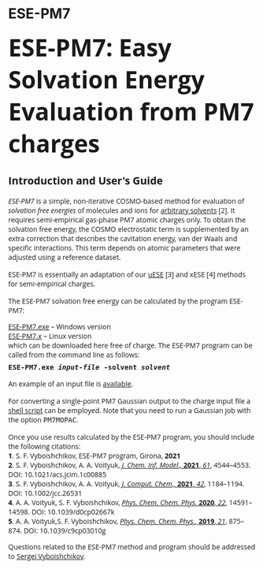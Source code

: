 # ESE-PM7
<span style="font-size:36pt;font-family:Open Sans;font-weight:normal"><b>ESE-PM7: Easy Solvation Energy Evaluation from PM7 charges</b></span>

<h2><span style="font-family:Open Sans">Introduction and User's Guide</span></h2>

<p style="margin-top:12pt;margin-right:0cm;margin-bottom:0cm;margin-left:0cm"> <span 
style="font-family:Open Sans"><i>ESE-PM7</i> is a simple, non-iterative COSMO-based 
method for evaluation of <i>solvation free energies</i> of molecules and ions for
<a href="https://github.com/vyboishchikov/ESE/blob/main/solvent-list.md"> arbitrary 
solvents</a> [2]. It requires semi-empirical gas-phase PM7 atomic charges only. To obtain 
the solvation free energy, the COSMO electrostatic term is supplemented by an extra 
correction that describes the cavitation energy, van der Waals and specific interactions. 
This term depends on atomic parameters that were adjusted using a reference 
dataset.</span></p>

<p style="margin-top:12pt;margin-right:0cm;margin-bottom:0cm;margin-left: 0cm">
<span style="font-family:Open Sans">ESE-PM7 is essentially an adaptation of our
<a href="https://github.com/vyboishchikov/ESE"> uESE</a> [3] and xESE [4] methods for
semi-empirical charges.

</span></p><p style="margin-top:12pt;margin-right:0cm;margin-bottom:0cm;margin-left:0cm">
<span style="font-family:Open Sans">The ESE-PM7 solvation free energy can be calculated by 
the program ESE-PM7:</span></p>

<p style="margin:0cm"><a href="https://github.com/vyboishchikov/ESE-PM7/blob/main/ESE-PM7.exe">
<span style="font-family:Open Sans">ESE-PM7.exe</span></a>
<span style="font-family:Open Sans"> – Windows version</span>
</p><p style="margin:0cm"><a href="https://github.com/vyboishchikov/ESE-PM7/blob/main/ESE-PM7.x">
<span style="font-family:Open Sans">ESE-PM7.x</span></a>
<span style="font-family:Open Sans"> – Linux version</span></p>

<p style="margin:0cm"><span style="font-family:Open Sans">
which can be downloaded here free of charge. The ESE-PM7 program can
be called from the command line as follows:</span></p>

<p style="margin-top:6pt;margin-right:0cm;margin-bottom:0cm;margin-left:0cm">
<b><tt>ESE-PM7.exe <i>input-file</i> -solvent <i>solvent</i></tt></b></p>

<p style="margin-top:12pt;margin-right:0cm;margin-bottom:0cm;margin-left:0cm">
<span style="font-family:Open Sans"> An example of an input file is
<a href="https://github.com/vyboishchikov/ESE-PM7/blob/main/input_example_i153.PM7-charges"> available</a></span>.</p>

<p style="margin-top:12pt;margin-right:0cm;margin-bottom:0cm;margin-left:0cm">
<span style="font-family:Open Sans">
For converting a single-point PM7 Gaussian output to the charge input file a

<a href="https://github.com/vyboishchikov/ESE-PM7/blob/main/extract_Mulliken_charges.bash"> 
shell script</a> can be employed. Note that you need to run a Gaussian 
job with the option <tt>PM7MOPAC</tt>.</span>

<p style="margin-top:12pt;margin-right:0cm;margin-bottom:0cm;margin-left:0cm">
<span style="font-family:Open Sans">
Once you use results calculated by the ESE-PM7 program, you should include the
following citations:
</span></p>
<p style="margin:0cm"><span style="font-family:Open Sans">
<b>1</b>. S. F. Vyboishchikov, ESE-PM7 program,
Girona, <b>2021</b></span></p>

<p style="margin:0cm"><span style="font-family:Open Sans"><b>2</b>. S. F. Vyboishchikov, A. A. Voityuk, <a href="https://pubs.acs.org/doi/10.1021/acs.jcim.1c00885?ref">
<i>J. Chem. Inf. Model., </i><b>2021</b>, <i> 61</i></a>, 4544–4553. DOI: 10.1021/acs.jcim.1c00885 </span></p>
<p style="margin:0cm"><span style="font-family:Open Sans"><b>3</b>. S. F. Vyboishchikov, A. A. Voityuk, <a href="https://onlinelibrary.wiley.com/doi/abs/10.1002/jcc.26531">
<i>J. Comput. Chem., </i><b>2021</b>, <i> 42</i></a>, 1184–1194. DOI: 10.1002/jcc.26531</span></p>

<p style="margin:0cm"><span style="font-family:Open Sans"><b>4</b>. A. A. Voityuk, S. F. Vyboishchikov,
<a href="https://pubs.rsc.org/en/content/articlelanding/2020/cp/d0cp02667k"><i>Phys. Chem. Chem. Phys.</i>
<b>2020</b>, <i>22</i></a>, 14591–14598. DOI: 10.1039/d0cp02667k</span></p>

<p style="margin:0cm"><span style="font-family:Open Sans"><b>5</b>. A. A. Voityuk,S. F. Vyboishchikov,
<a href="https://pubs.rsc.org/en/content/articlelanding/2019/cp/c9cp03010g">
<i> Phys. Chem. Chem. Phys.</i>, <b>2019</b>, <i>21</i></a>, 875–874. DOI: 10.1039/c9cp03010g</span></p>

<p class="MsoNormal"><span style="font-family:Open Sans">Questions
related to the ESE-PM7 method and program should be addressed to
<a href="mailto:vyboishchikov@googlemail.com">Sergei Vyboishchikov</a>.</span></p>
